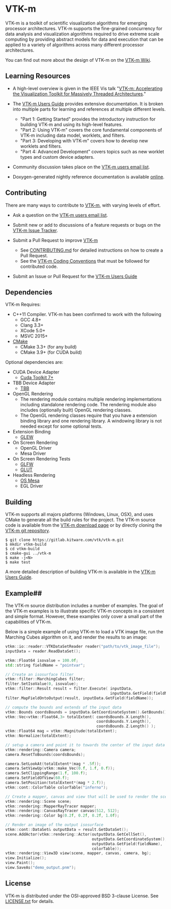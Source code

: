 # VTK-m #

VTK-m is a toolkit of scientific visualization algorithms for emerging
processor architectures. VTK-m supports the fine-grained concurrency for
data analysis and visualization algorithms required to drive extreme scale
computing by providing abstract models for data and execution that can be
applied to a variety of algorithms across many different processor
architectures.

You can find out more about the design of VTK-m on the [VTK-m Wiki].


## Learning Resources ##

  + A high-level overview is given in the IEEE Vis talk "[VTK-m:
    Accelerating the Visualization Toolkit for Massively Threaded
    Architectures][VTK-m Overview]."

  + The [VTK-m Users Guide] provides extensive documentation. It is broken
    into multiple parts for learning and references at multiple different
    levels.
      + "Part 1: Getting Started" provides the introductory instruction for
        building VTK-m and using its high-level features.
      + "Part 2: Using VTK-m" covers the core fundamental components of
        VTK-m including data model, worklets, and filters.
      + "Part 3: Developing with VTK-m" covers how to develop new worklets
        and filters.
      + "Part 4: Advanced Development" covers topics such as new worklet
        types and custom device adapters.

  + Community discussion takes place on the [VTK-m users email list].

  + Doxygen-generated nightly reference documentation is available
    [online][VTK-m Doxygen].


## Contributing ##

There are many ways to contribute to [VTK-m], with varying levels of
effort.

  + Ask a question on the [VTK-m users email list].

  + Submit new or add to discussions of a feature requests or bugs on the
    [VTK-m Issue Tracker].

  + Submit a Pull Request to improve [VTK-m]
      + See [CONTRIBUTING.md] for detailed instructions on how to create a
        Pull Request.
      + See the [VTK-m Coding Conventions] that must be followed for
        contributed code.

  + Submit an Issue or Pull Request for the [VTK-m Users Guide]


## Dependencies ##

VTK-m Requires:

  + C++11 Compiler. VTK-m has been confirmed to work with the following
      + GCC 4.8+
      + Clang 3.3+
      + XCode 5.0+
      + MSVC 2015+
  + [CMake](http://www.cmake.org/download/)
      + CMake 3.3+ (for any build)
      + CMake 3.9+ (for CUDA build)

Optional dependencies are:

  + CUDA Device Adapter
      + [Cuda Toolkit 7+](https://developer.nvidia.com/cuda-toolkit)
  + TBB Device Adapter
      + [TBB](https://www.threadingbuildingblocks.org/)
  + OpenGL Rendering
      + The rendering module contains multiple rendering implementations
        including standalone rendering code. The rendering module also
        includes (optionally built) OpenGL rendering classes.
      + The OpenGL rendering classes require that you have a extension
        binding library and one rendering library. A windowing library is
        not needed except for some optional tests.
  + Extension Binding
      + [GLEW](http://glew.sourceforge.net/)
  + On Screen Rendering
      + OpenGL Driver
      + Mesa Driver
  + On Screen Rendering Tests
      + [GLFW](http://www.glfw.org/)
      + [GLUT](http://freeglut.sourceforge.net/)
  + Headless Rendering
      + [OS Mesa](https://www.mesa3d.org/osmesa.html)
      + EGL Driver


## Building ##

VTK-m supports all majors platforms (Windows, Linux, OSX), and uses CMake
to generate all the build rules for the project. The VTK-m source code is
available from the [VTK-m download page] or by directly cloning the [VTK-m
git repository].

```
$ git clone https://gitlab.kitware.com/vtk/vtk-m.git
$ mkdir vtkm-build
$ cd vtkm-build
$ cmake-gui ../vtk-m
$ make -j<N>
$ make test
```

A more detailed description of building VTK-m is available in the [VTK-m
Users Guide].


## Example##

The VTK-m source distribution includes a number of examples. The goal of the
VTK-m examples is to illustrate specific VTK-m concepts in a consistent and 
simple format. However, these examples only cover a small part of the
capabilities of VTK-m.

Below is a simple example of using VTK-m to load a VTK image file, run the
Marching Cubes algorithm on it, and render the results to an image:

```cpp
vtkm::io::reader::VTKDataSetReader reader("path/to/vtk_image_file");
inputData = reader.ReadDataSet();

vtkm::Float64 isovalue = 100.0f;
std::string fieldName = "pointvar";

// Create an isosurface filter
vtkm::filter::MarchingCubes filter;
filter.SetIsoValue(0, isovalue);
vtkm::filter::Result result = filter.Execute( inputData,
                                              inputData.GetField(fieldName) );
filter.MapFieldOntoOutput(result, inputData.GetField(fieldName));

// compute the bounds and extends of the input data
vtkm::Bounds coordsBounds = inputData.GetCoordinateSystem().GetBounds();
vtkm::Vec<vtkm::Float64,3> totalExtent( coordsBounds.X.Length(),
                                        coordsBounds.Y.Length(),
                                        coordsBounds.Z.Length() );
vtkm::Float64 mag = vtkm::Magnitude(totalExtent);
vtkm::Normalize(totalExtent);

// setup a camera and point it to towards the center of the input data
vtkm::rendering::Camera camera;
camera.ResetToBounds(coordsBounds);

camera.SetLookAt(totalExtent*(mag * .5f));
camera.SetViewUp(vtkm::make_Vec(0.f, 1.f, 0.f));
camera.SetClippingRange(1.f, 100.f);
camera.SetFieldOfView(60.f);
camera.SetPosition(totalExtent*(mag * 2.f));
vtkm::cont::ColorTable colorTable("inferno");

// Create a mapper, canvas and view that will be used to render the scene
vtkm::rendering::Scene scene;
vtkm::rendering::MapperRayTracer mapper;
vtkm::rendering::CanvasRayTracer canvas(512, 512);
vtkm::rendering::Color bg(0.2f, 0.2f, 0.2f, 1.0f);

// Render an image of the output isosurface
vtkm::cont::DataSet& outputData = result.GetDataSet();
scene.AddActor(vtkm::rendering::Actor(outputData.GetCellSet(),
                                      outputData.GetCoordinateSystem(),
                                      outputData.GetField(fieldName),
                                      colorTable));
vtkm::rendering::View3D view(scene, mapper, canvas, camera, bg);
view.Initialize();
view.Paint();
view.SaveAs("demo_output.pnm");
```


## License ##

VTK-m is distributed under the OSI-approved BSD 3-clause License.
See [LICENSE.txt](LICENSE.txt) for details.


[VTK-m]:                    https://gitlab.kitware.com/vtk/vtk-m/
[VTK-m Coding Conventions]: docs/CodingConventions.md
[VTK-m Doxygen]:            http://m.vtk.org/documentation/
[VTK-m download page]:      http://m.vtk.org/index.php/VTK-m_Releases
[VTK-m git repository]:     https://gitlab.kitware.com/vtk/vtk-m/
[VTK-m Issue Tracker]:      https://gitlab.kitware.com/vtk/vtk-m/issues
[VTK-m Overview]:           http://m.vtk.org/images/2/29/VTKmVis2016.pptx 
[VTK-m Users Guide]:        http://m.vtk.org/images/c/c8/VTKmUsersGuide.pdf
[VTK-m users email list]:   http://vtk.org/mailman/listinfo/vtkm
[VTK-m Wiki]:               http://m.vtk.org/
[CONTRIBUTING.md]:          CONTRIBUTING.md
